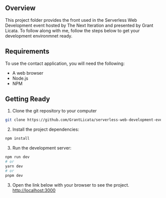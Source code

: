 ## Overview
This project folder provides the front used in the Serverless Web Development event hosted by The Next Iteration and presented by Grant Licata. To follow along with me, follow the steps below to get your development environmnet ready.

## Requirements
To use the contact application, you will need the following:

* A web browser
* Node.js
* NPM


## Getting Ready
1. Clone the git repository to your computer

```bash
git clone https://github.com/GrantLicata/serverless-web-development-event.git
```

2. Install the project dependencies:
```bash
npm install
```

3. Run the development server:

```bash
npm run dev
# or
yarn dev
# or
pnpm dev
```
3. Open the link below with your browser to see the project.<br>
[http://localhost:3000](http://localhost:3000)

